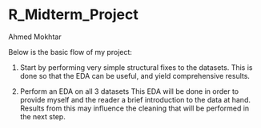 # R_Midterm_Project

Ahmed Mokhtar

Below is the basic flow of my project:

1. Start by performing very simple structural fixes to the datasets.
  This is done so that the EDA can be useful, and yield comprehensive results.
  
2. Perform an EDA on all 3 datasets
 This EDA will be done in order to provide myself and the reader a brief introduction
 to the data at hand. Results from this may influence the cleaning that will be performed 
 in the next step. 